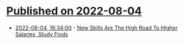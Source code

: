 # [Published on 2022-08-04](index.md)

* [2022-08-04, 16:34:00](https://soylentnews.org/article.pl?sid=22/08/03/1446230&from=rss) - [New Skills Are The High Road To Higher Salaries, Study Finds](https://soylentnews.org/article.pl?sid=22/08/03/1446230&from=rss)
